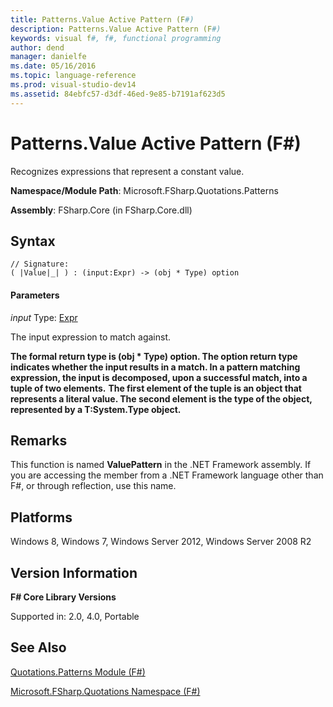```yaml
---
title: Patterns.Value Active Pattern (F#)
description: Patterns.Value Active Pattern (F#)
keywords: visual f#, f#, functional programming
author: dend
manager: danielfe
ms.date: 05/16/2016
ms.topic: language-reference
ms.prod: visual-studio-dev14
ms.assetid: 84ebfc57-d3df-46ed-9e85-b7191af623d5 
---
```


# Patterns.Value Active Pattern (F#)

Recognizes expressions that represent a constant value.

**Namespace/Module Path**: Microsoft.FSharp.Quotations.Patterns

**Assembly**: FSharp.Core (in FSharp.Core.dll)


## Syntax

```
// Signature:
( |Value|_| ) : (input:Expr) -> (obj * Type) option
```

#### Parameters
*input*
Type: [Expr](http://msdn.microsoft.com/en-us/library/ed6a2caf-69d4-45c2-ab97-e9b3be9bce65)


The input expression to match against.



**The formal return type is (obj &#42; Type) option. The option return type indicates whether the input results in a match. In a pattern matching expression, the input is decomposed, upon a successful match, into a tuple of two elements.**
**The first element of the tuple is an object that represents a literal value. The second element is the type of the object, represented by a T:System.Type object.**
## Remarks
This function is named **ValuePattern** in the .NET Framework assembly. If you are accessing the member from a .NET Framework language other than F#, or through reflection, use this name.


## Platforms
Windows 8, Windows 7, Windows Server 2012, Windows Server 2008 R2


## Version Information
**F# Core Library Versions**

Supported in: 2.0, 4.0, Portable




## See Also
[Quotations.Patterns Module &#40;F&#35;&#41;](Quotations.Patterns-Module-%5BFSharp%5D.md)

[Microsoft.FSharp.Quotations Namespace &#40;F&#35;&#41;](Microsoft.FSharp.Quotations-Namespace-%5BFSharp%5D.md)


